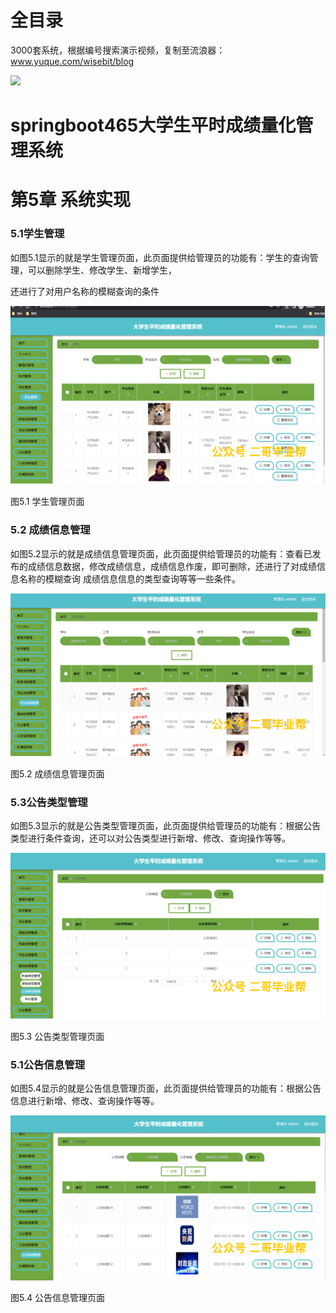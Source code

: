 # 全目录

3000套系统，根据编号搜索演示视频，复制至流浪器：www.yuque.com/wisebit/blog


![](https://bitwise.oss-cn-heyuan.aliyuncs.com/2024/11/06/qq_wechat.png)
# springboot465大学生平时成绩量化管理系统
# 第5章 系统实现
### 5.1学生管理
如图5.1显示的就是学生管理页面，此页面提供给管理员的功能有：学生的查询管理，可以删除学生、修改学生、新增学生，

还进行了对用户名称的模糊查询的条件

![](/md/blog.016.png)

图5.1 学生管理页面
### 5.2 成绩信息管理
如图5.2显示的就是成绩信息管理页面，此页面提供给管理员的功能有：查看已发布的成绩信息数据，修改成绩信息，成绩信息作废，即可删除，还进行了对成绩信息名称的模糊查询 成绩信息信息的类型查询等等一些条件。

![](/md/blog.017.png)

图5.2 成绩信息管理页面
### 5.3公告类型管理
如图5.3显示的就是公告类型管理页面，此页面提供给管理员的功能有：根据公告类型进行条件查询，还可以对公告类型进行新增、修改、查询操作等等。

![](/md/blog.018.png)


图5.3 公告类型管理页面
### 5.1公告信息管理
如图5.4显示的就是公告信息管理页面，此页面提供给管理员的功能有：根据公告信息进行新增、修改、查询操作等等。

![](/md/blog.019.png)

图5.4 公告信息管理页面



